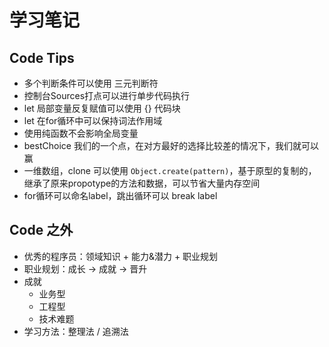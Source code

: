 # 学习笔记

## Code Tips
- 多个判断条件可以使用 三元判断符
- 控制台Sources打点可以进行单步代码执行
- let 局部变量反复赋值可以使用 {} 代码块
- let 在for循环中可以保持词法作用域
- 使用纯函数不会影响全局变量
- bestChoice 我们的一个点，在对方最好的选择比较差的情况下，我们就可以赢
- 一维数组，clone 可以使用 `Object.create(pattern)`，基于原型的复制的，继承了原来propotype的方法和数据，可以节省大量内存空间
- for循环可以命名label，跳出循环可以 break label

## Code 之外
- 优秀的程序员：领域知识 + 能力&潜力 + 职业规划
- 职业规划：成长 -> 成就 -> 晋升
- 成就
  - 业务型
  - 工程型
  - 技术难题
- 学习方法：整理法 / 追溯法